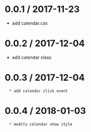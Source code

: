 0.0.1 / 2017-11-23
==================

   * add calendar.css

0.0.2 / 2017-12-04
==================

   * add calendar class

0.0.3 / 2017-12-04
==================

      * add calendar click event

0.0.4 / 2018-01-03
==================

      * modify calendar show style




